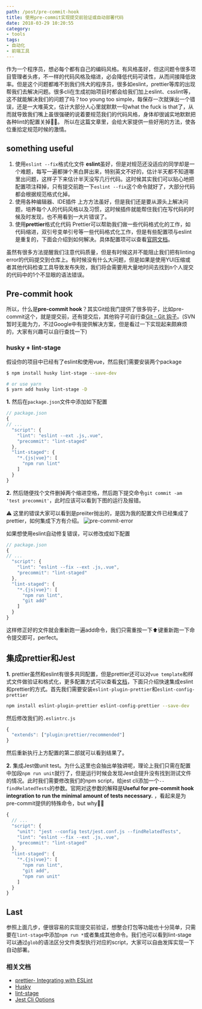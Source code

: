```yaml
---
path: /post/pre-commit-hook
title: 使用pre-commit实现提交前验证或自动部署代码
date: 2018-03-29 10:20:55
category:
- tools
tags:
- 自动化
- 前端工具
---
```


作为一个程序员，想必每个都有自己的编码风格。有风格虽好，但这问题令很多项目管理者头疼，不一样的代码风格及缩进，必会降低代码可读性，从而间接降低效率。但是这个问题都难不到我们伟大的程序员，很多如eslint，prettier等库的出现帮我们去解决问题。很多cli在生成初始项目时都会给我们加上eslint、csslint等，这不就能解决我们的问题了吗？too young too simple，每保存一次就弹出一个错误，还是一大堆英文，估计大部分人心里就默默一句what the fuck is that了，从而就导致我们嘴上虽很强硬的说着要规范我们的代码风格，身体却很诚实地默默把各种lint的配置关掉🤷🏼‍。
所以在这篇文章里，会给大家提供一些好用的方法，使各位重拾定规范时候的激情。

<!-- more -->
## something useful

1. 使用`eslint --fix`格式化文件
**eslint**虽好，但是对规范还没适应的同学却是一个难题，每写一遍都弹个黑白屏出来，特别英文不好的，估计半天都不知道哪里出问题，这样子下来估计半天没写几行代码。这时候其实我们可以贴心地把配置项注释掉，只有提交前跑一下`eslint --fix`这个命令就好了，大部分代码都会根据规范格式化掉。
2. 使用各种编辑器、IDE插件
上方方法虽好，但是我们还是要从源头上解决问题，培养每个人的代码风格以及习惯，这时候插件就能帮住我们在写代码的时候及时发现，也不用看到一大片错误了。
3. 使用**prettier**格式化代码
Prettier可以帮助我们做一些代码格式化的工作，如代码缩进，双引号变单引号等一些代码格式化工作，但是有些配置项与eslint是重复的，下面会介绍到如何解决。具体配置项可以查看[官网文档](https://prettier.io/docs/en/install.html)。

虽然有很多方法提醒我们注意代码质量，但是有时候这并不能阻止我们把有linting error的代码提交到仓库上。有时候没有什么大问题，但是如果是使用YUI压缩或者其他代码检查工具导致发布失败，我们将会需要用大量地时间去找到n个人提交的代码中的1个不显眼的语法错误。

## Pre-commit hook

所以，什么是**pre-commit hook**？其实Git给我门提供了很多钩子，比如pre-commit这个，就是提交前，还有提交后，其他钩子可自行查[Git - Git 钩子](https://git-scm.com/book/zh/v2/%E8%87%AA%E5%AE%9A%E4%B9%89-Git-Git-%E9%92%A9%E5%AD%90)。(SVN暂时无能为力，不过Google中有提供解决方案，但是看过一下实现起来颇麻烦的，大家有兴趣可以自行查找一下)

### husky + lint-stage

假设你的项目中已经有了eslint和使用vue，然后我们需要安装两个package

```bash
$ npm install husky lint-stage --save-dev

# or use yarn
$ yarn add husky lint-stage -D
```

**1.**    然后在`package.json`文件中添加如下配置

```javascript
// package.json
{
// ...
  "script": {
    "lint": "eslint --ext .js,.vue",
    "precommit": "lint-staged"
  },
  "lint-staged": {
    "*.{js|vue}": [
      "npm run lint"
    ]
  }
}
```

**2.**    然后随便找个文件删掉两个缩进空格，然后跑下提交命令`git commit -am 'test precommit'`，此时应该可以看到下图的运行及报错。

⚠️ 这里的错误大家可以看到是preiiter抛出的，是因为我的配置文件已经集成了prettier，如何集成下方有介绍。
![pre-commit-error](http://kiit-1253813979.file.myqcloud.com/pre-commit-hook/lint-error.jpg)

如果想使用eslint自动修复错误，可以修改成如下配置

```javascript
// package.json
{
// ...
  "script": {
    "lint": "eslint --fix --ext .js,.vue",
    "precommit": "lint-staged"
  },
  "lint-staged": {
    "*.{js|vue}": [
      "npm run lint",
      "git add"
    ]
  }
}
```

这样修正好的文件就会重新跑一遍add命令，我们只需重按一下⬆️键重新跑一下命令提交即可，perfect。

## 集成prettier和Jest

**1.**    prettier虽然和eslint有很多共同配置，但是prettier还可以对`vue template`和样式文件做验证和格式化，更多配置方式可以查看[文档](https://prettier.io/docs/en/index.html)，下面只介绍快速集成eslint和prettier的方式。首先我们需要安装`eslint-plugin-prettier`和`eslint-config-prettier`

```bash
npm install eslint-plugin-prettier eslint-config-prettier --save-dev
```

然后修改我们的`.eslintrc.js`

```javascript
{
  "extends": ["plugin:prettier/recommended"]
}
```

然后重新执行上方配置的第二部就可以看到结果了。

**2.**    集成Jest做unit test。为什么这里也会抽出单独讲呢，理论上我们只需在配置中加段`npm run unit`就行了，但是运行时候会发现Jest会提升没有找到测试文件的情况。此时我们需要修改我们的npm script，给jest cli添加一个`--findRelatedTests`的参数。官网对这参数的解释是**Useful for pre-commit hook integration to run the minimal amount of tests necessary.** ，看起来是为pre-commit提供的特殊命令，but why🤷🏼‍

```javascript
{
  // ...
  "script": {
    "unit": "jest --config test/jest.conf.js --findRelatedTests",
    "lint": "eslint --fix --ext .js,.vue",
    "precommit": "lint-staged"
  },
  "lint-staged": {
    "*.{js|vue}": [
      "npm run lint",
      "git add",
      "npm run unit"
    ]
  }
}
```

## Last

参照上面几步，便很容易的实现提交前验证，想整合打包等功能也十分简单，只需要在`lint-stage`中添加`npm run *`或者集成其他命令。我们也可以看到lint-stage可以通过`glob`的语法区分文件类型执行对应的script，大家可以自由发挥实现一下自动部署。

### 相关文档

* [prettier- Integrating with ESLint](https://prettier.io/docs/en/eslint.html)
* [Husky](https://github.com/typicode/husky/tree/master)
* [lint-stage](https://www.npmjs.com/package/lint-staged)
* [Jest Cli Options](https://facebook.github.io/jest/docs/en/cli.html#findrelatedtests-spaceseparatedlistofsourcefiles)
